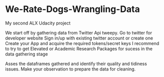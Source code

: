 # We-Rate-Dogs-Wrangling-Data

My second ALX Udacity project

We start off by gathering data from Twitter Api tweepy.
Go to twitter for developer website
Sign in/up with existing twitter account or create one
Create your App and acquire the required tokens/secret keys
I recommend to try to get Elevated or Academic Research Packages for sucess in the data gathering stage

Asses the dataframes gathered and identify their quality and tidiness issues. Make your observation to prepare the data for cleaning.
